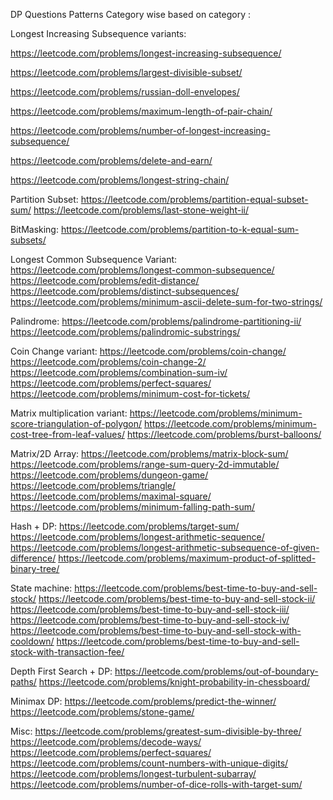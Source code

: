 DP Questions Patterns Category wise based on category :

Longest Increasing Subsequence variants:


https://leetcode.com/problems/longest-increasing-subsequence/

https://leetcode.com/problems/largest-divisible-subset/

https://leetcode.com/problems/russian-doll-envelopes/

https://leetcode.com/problems/maximum-length-of-pair-chain/

https://leetcode.com/problems/number-of-longest-increasing-subsequence/

https://leetcode.com/problems/delete-and-earn/

https://leetcode.com/problems/longest-string-chain/

Partition Subset:
https://leetcode.com/problems/partition-equal-subset-sum/
https://leetcode.com/problems/last-stone-weight-ii/

BitMasking:
https://leetcode.com/problems/partition-to-k-equal-sum-subsets/

Longest Common Subsequence Variant:
https://leetcode.com/problems/longest-common-subsequence/
https://leetcode.com/problems/edit-distance/
https://leetcode.com/problems/distinct-subsequences/
https://leetcode.com/problems/minimum-ascii-delete-sum-for-two-strings/

Palindrome:
https://leetcode.com/problems/palindrome-partitioning-ii/
https://leetcode.com/problems/palindromic-substrings/

Coin Change variant:
https://leetcode.com/problems/coin-change/
https://leetcode.com/problems/coin-change-2/
https://leetcode.com/problems/combination-sum-iv/
https://leetcode.com/problems/perfect-squares/
https://leetcode.com/problems/minimum-cost-for-tickets/

Matrix multiplication variant:
https://leetcode.com/problems/minimum-score-triangulation-of-polygon/
https://leetcode.com/problems/minimum-cost-tree-from-leaf-values/
https://leetcode.com/problems/burst-balloons/

Matrix/2D Array:
https://leetcode.com/problems/matrix-block-sum/
https://leetcode.com/problems/range-sum-query-2d-immutable/
https://leetcode.com/problems/dungeon-game/
https://leetcode.com/problems/triangle/
https://leetcode.com/problems/maximal-square/
https://leetcode.com/problems/minimum-falling-path-sum/

Hash + DP:
https://leetcode.com/problems/target-sum/
https://leetcode.com/problems/longest-arithmetic-sequence/
https://leetcode.com/problems/longest-arithmetic-subsequence-of-given-difference/
https://leetcode.com/problems/maximum-product-of-splitted-binary-tree/

State machine:
https://leetcode.com/problems/best-time-to-buy-and-sell-stock/
https://leetcode.com/problems/best-time-to-buy-and-sell-stock-ii/
https://leetcode.com/problems/best-time-to-buy-and-sell-stock-iii/
https://leetcode.com/problems/best-time-to-buy-and-sell-stock-iv/
https://leetcode.com/problems/best-time-to-buy-and-sell-stock-with-cooldown/
https://leetcode.com/problems/best-time-to-buy-and-sell-stock-with-transaction-fee/

Depth First Search + DP:
https://leetcode.com/problems/out-of-boundary-paths/
https://leetcode.com/problems/knight-probability-in-chessboard/

Minimax DP:
https://leetcode.com/problems/predict-the-winner/
https://leetcode.com/problems/stone-game/

Misc:
https://leetcode.com/problems/greatest-sum-divisible-by-three/
https://leetcode.com/problems/decode-ways/
https://leetcode.com/problems/perfect-squares/
https://leetcode.com/problems/count-numbers-with-unique-digits/
https://leetcode.com/problems/longest-turbulent-subarray/
https://leetcode.com/problems/number-of-dice-rolls-with-target-sum/

